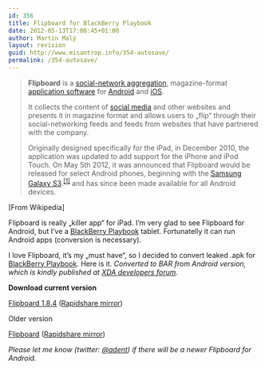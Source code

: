 ```yaml
---
id: 356
title: Flipboard for BlackBerry Playbook
date: 2012-05-13T17:08:45+01:00
author: Martin Malý
layout: revision
guid: http://www.misantrop.info/354-autosave/
permalink: /354-autosave/
---
```

> **Flipboard** is a [social-network aggregation](http://en.wikipedia.org/wiki/Social_network_aggregation "Social network aggregation"), magazine-format [application software](http://en.wikipedia.org/wiki/Application_software "Application software") for [Android](http://en.wikipedia.org/wiki/Android_%28operating_system%29 "Android (operating system)") and [iOS](http://en.wikipedia.org/wiki/IOS "IOS").
> 
> It collects the content of [social media](http://en.wikipedia.org/wiki/Social_media "Social media") and other websites and presents it in magazine format and allows users to &#8222;flip&#8220; through their social-networking feeds and feeds from websites that have partnered with the company.
> 
> Originally designed specifically for the iPad, in December 2010, the application was updated to add support for the iPhone and iPod Touch. On May 5th 2012, it was announced that Flipboard would be released for select Android phones, beginning with the [Samsung Galaxy S3](http://en.wikipedia.org/wiki/Samsung_Galaxy_S3 "Samsung Galaxy S3").<sup id="cite_ref-Android_0-1"><a href="http://en.wikipedia.org/wiki/Flipboard#cite_note-Android-0">[1]</a></sup> and has since been made available for all Android devices.

[From Wikipedia]

Flipboard is really &#8222;killer app&#8220; for iPad. I&#8217;m very glad to see Flipboard for Android, but I&#8217;ve a [BlackBerry Playbook](http://www.amazon.com/gp/product/B004UL34EY/ref=as_li_ss_il?ie=UTF8&tag=dein-20&linkCode=as2&camp=1789&creative=390957&creativeASIN=B004UL34EY) tablet. Fortunatelly it can run Android apps (conversion is necessary).

I love Flipboard, it&#8217;s my &#8222;must have&#8220;, so I decided to convert leaked .apk for [BlackBerry Playbook](http://www.amazon.com/gp/product/B004UL34EY/ref=as_li_ss_il?ie=UTF8&tag=dein-20&linkCode=as2&camp=1789&creative=390957&creativeASIN=B004UL34EY). Here is it. _Converted to BAR from Android version, which is kindly published at [XDA developers forum](http://forum.xda-developers.com/showthread.php?t=1644212&page=93)._

**Download current version**

[Flipboard 1.8.4](http://download.hellshare.cz/flipboard-1-8-4-bar/7282731/) ([Rapidshare mirror](https://rapidshare.com/files/1581270195/Flipboard_1.8.4.bar))

Older version

[Flipboard](http://download.hellshare.cz/flipboard-bar/7282737/) ([Rapidshare mirror](https://rapidshare.com/files/1499524317/Flipboard.bar))

_Please let me know (twitter: [@adent](http://twitter.com/adent)) if there will be a newer Flipboard for Android._
